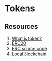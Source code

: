 # Tokens

## Resources

1. [What is token?](https://docs.openzeppelin.com/contracts/4.x/tokens)
2. [ERC20](https://docs.openzeppelin.com/contracts/4.x/erc20)
3. [ERC source code](https://github.com/OpenZeppelin/openzeppelin-contracts/blob/master/contracts/token/ERC20/ERC20.sol)
4. [Local Blockchain](https://trufflesuite.com/docs/ganache/)
